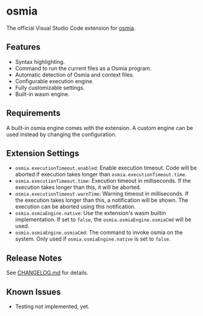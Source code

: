 # osmia

The official Visual Studio Code extension for [osmia](https://github.com/jkutkut/osmia).

## Features

- Syntax highlighting.
- Command to run the current files as a Osmia program.
- Automatic detection of Osmia and context files.
- Configurable execution engine.
- Fully customizable settings.
- Built-in wasm engine.

## Requirements

A built-in osmia engine comes with the extension. A custom engine can be used instead by changing the configuration.

## Extension Settings

- `osmia.executionTimeout.enabled`: Enable execution timeout. Code will be aborted if execution takes longer than `osmia.executionTimeout.time`.
- `osmia.executionTimeout.time`: Execution timeout in milliseconds. If the execution takes longer than this, it will be aborted.
- `osmia.executionTimeout.warnTime`: Warning timeout in milliseconds. If the execution takes longer than this, a notification will be shown. The execution can be aborted using this notification.
- `osmia.osmiaEngine.native`: Use the extension's wasm builtin implementation. If set to `false`, the `osmia.osmiaEngine.osmiaCmd` will be used.
- `osmia.osmiaEngine.osmiaCmd`: The command to invoke osmia on the system. Only used if `osmia.osmiaEngine.native` is set to `false`.

## Release Notes

See [CHANGELOG.md](CHANGELOG.md) for details.

## Known Issues

- Testing not implemented, yet.
